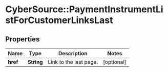 # CyberSource::PaymentInstrumentListForCustomerLinksLast

## Properties
Name | Type | Description | Notes
------------ | ------------- | ------------- | -------------
**href** | **String** | Link to the last page.  | [optional] 


